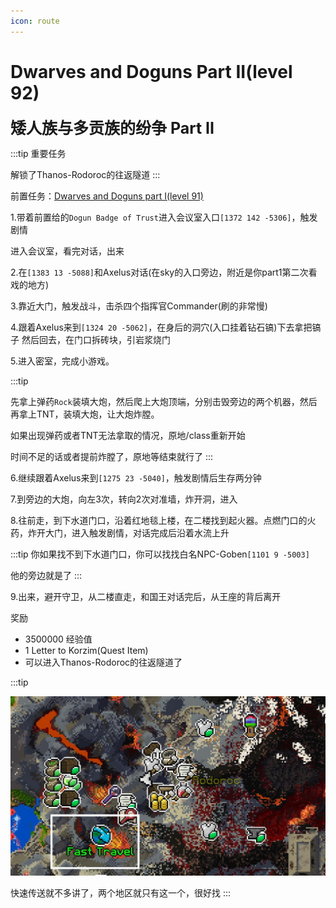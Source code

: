 ```yaml
---
icon: route
---
```

# Dwarves and Doguns Part II(level 92)
<span style="font-size: 25px;">**矮人族与多贡族的纷争 Part II**</span>

:::tip 重要任务

解锁了Thanos-Rodoroc的往返隧道
:::

前置任务：[Dwarves and Doguns part I(level 91)](/WynncraftCNguide/quests/lvl91-100/level%2091%20-%20Dwarves%20and%20Doguns%20part%20I.html)

1.带着前置给的`Dogun Badge of Trust`进入会议室入口`[1372 142 -5306]`，触发剧情

进入会议室，看完对话，出来

2.在`[1383 13 -5088]`和Axelus对话(在sky的入口旁边，附近是你part1第二次看戏的地方)

3.靠近大门，触发战斗，击杀四个指挥官Commander(刷的非常慢)

4.跟着Axelus来到`[1324 20 -5062]`，在身后的洞穴(入口挂着钻石镐)下去拿把镐子 然后回去，在门口拆砖块，引岩浆烧门

5.进入密室，完成小游戏。

:::tip

先拿上弹药`Rock`装填大炮，然后爬上大炮顶端，分别击毁旁边的两个机器，然后再拿上TNT，装填大炮，让大炮炸膛。

如果出现弹药或者TNT无法拿取的情况，原地/class重新开始

时间不足的话或者提前炸膛了，原地等结束就行了
:::

6.继续跟着Axelus来到`[1275 23 -5040]`，触发剧情后生存两分钟

7.到旁边的大炮，向左3次，转向2次对准墙，炸开洞，进入

8.往前走，到下水道门口，沿着红地毯上楼，在二楼找到起火器。点燃门口的火药，炸开大门，进入触发剧情，对话完成后沿着水流上升

:::tip
你如果找不到下水道门口，你可以找找白名NPC-Goben`[1101 9 -5003]`

他的旁边就是了
:::

9.出来，避开守卫，从二楼直走，和国王对话完后，从王座的背后离开

奖励
+ 3500000 经验值
+ 1 Letter to Korzim(Quest Item)
+ 可以进入Thanos-Rodoroc的往返隧道了

:::tip

![](/assets/img/lvl92-1.jpg)

快速传送就不多讲了，两个地区就只有这一个，很好找
:::